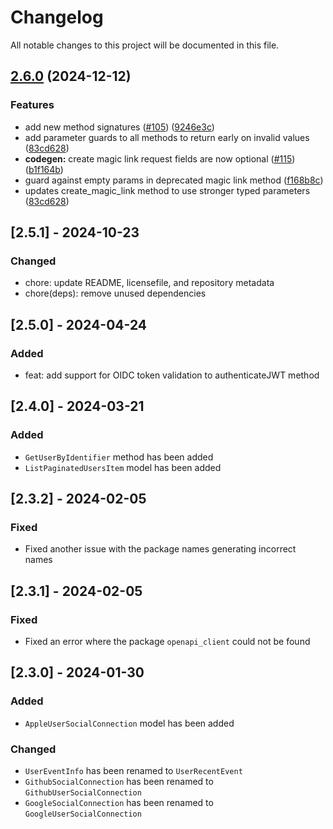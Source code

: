 # Changelog

All notable changes to this project will be documented in this file.

## [2.6.0](https://github.com/passageidentity/passage-python/compare/v2.5.1...v2.6.0) (2024-12-12)


### Features

* add new method signatures ([#105](https://github.com/passageidentity/passage-python/issues/105)) ([9246e3c](https://github.com/passageidentity/passage-python/commit/9246e3c8ec65eaa810cc881fb16ed0c75550fa51))
* add parameter guards to all methods to return early on invalid values ([83cd628](https://github.com/passageidentity/passage-python/commit/83cd6283c6b6df092a40e18818a3076261682ac3))
* **codegen:** create magic link request fields are now optional ([#115](https://github.com/passageidentity/passage-python/issues/115)) ([b1f164b](https://github.com/passageidentity/passage-python/commit/b1f164bf00bbbebdf50dfe6a6e45510098fe4eec))
* guard against empty params in deprecated magic link method ([f168b8c](https://github.com/passageidentity/passage-python/commit/f168b8cd7e80557c304837ce0b65e4c3323445d6))
* updates create_magic_link method to use stronger typed parameters ([83cd628](https://github.com/passageidentity/passage-python/commit/83cd6283c6b6df092a40e18818a3076261682ac3))

## [2.5.1] - 2024-10-23

### Changed

- chore: update README, licensefile, and repository metadata
- chore(deps): remove unused dependencies

## [2.5.0] - 2024-04-24

### Added

- feat: add support for OIDC token validation to authenticateJWT method

## [2.4.0] - 2024-03-21

### Added

- `GetUserByIdentifier` method has been added
- `ListPaginatedUsersItem` model has been added

## [2.3.2] - 2024-02-05

### Fixed

- Fixed another issue with the package names generating incorrect names

## [2.3.1] - 2024-02-05

### Fixed

- Fixed an error where the package `openapi_client` could not be found

## [2.3.0] - 2024-01-30

### Added

- `AppleUserSocialConnection` model has been added

### Changed

- `UserEventInfo` has been renamed to `UserRecentEvent`
- `GithubSocialConnection` has been renamed to `GithubUserSocialConnection`
- `GoogleSocialConnection` has been renamed to `GoogleUserSocialConnection`
